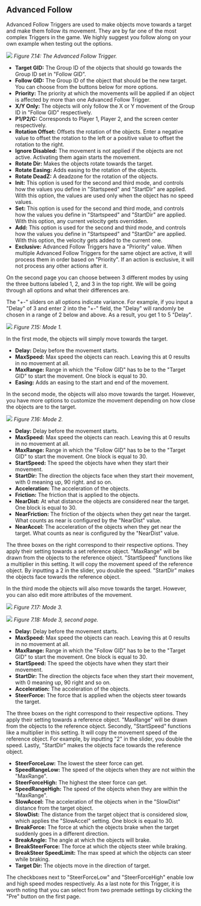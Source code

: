 ## Advanced Follow
Advanced Follow Triggers are used to make objects move towards a target and make them follow its movement. They are by far one of the most complex Triggers in the game. We highly suggest you follow along on your own example when testing out the options.

![](https://guia.editorgd.xyz/assets/img/figures/80.png)
*Figure 7.14: The Advanced Follow Trigger.*<br>

- **Target GID:** The Group ID of the objects that should go towards the Group ID set in "Follow GID".
- **Follow GID:** The Group ID of the object that should be the new target. You can choose from the buttons below for more options.
- **Priority:** The priority at which the movements will be applied if an object is affected by more than one Advanced Follow Trigger.
- **X/Y Only:** The objects will only follow the X or Y movement of the Group ID in "Follow GID" respectively.
- **P1/P2/C:** Corresponds to Player 1, Player 2, and the screen center
respectively.
- **Rotation Offset:** Offsets the rotation of the objects. Enter a negative value to offset the rotation to the left or a positive value to offset the rotation to the right.
- **Ignore Disabled:** The movement is not applied if the objects are not active. Activating them again starts the movement.
- **Rotate Dir:** Makes the objects rotate towards the target.
- **Rotate Easing:** Adds easing to the rotation of the objects.
- **Rotate DeadZ:** A deadzone for the rotation of the objects.
- **Init:** This option is used for the second and third mode, and controls how the values you define in "Startspeed" and "StartDir" are applied. With this option, the values are used only when the object has no speed values.
- **Set:** This option is used for the second and third mode, and controls how the values you define in "Startspeed" and "StartDir" are applied. With this option, any current velocity gets overridden.
- **Add:** This option is used for the second and third mode, and controls how the values you define in "Startspeed" and "StartDir" are applied. With this option, the velocity gets added to the current one.
- **Exclusive:** Advanced Follow Triggers have a "Priority" value. When multiple Advanced Follow Triggers for the same object are active, it will process them in order based on "Priority". If an action is exclusive, it will not process any other actions after it.

On the second page you can choose between 3 different modes by using the three buttons labeled 1, 2, and 3 in the top right. We will be going through all options and what their differences are.

The "+-" sliders on all options indicate variance. For example, if you input a "Delay" of 3 and enter 2 into the "+-" field, the "Delay" will randomly be chosen in a range of 2 below and above. As a result, you get 1 to 5 "Delay".

![](https://guia.editorgd.xyz/assets/img/figures/81.png)
*Figure 7.15: Mode 1.*<br>

In the first mode, the objects will simply move towards the target.

- **Delay:** Delay before the movement starts.
- **MaxSpeed:** Max speed the objects can reach. Leaving this at 0 results in no movement at all.
- **MaxRange:** Range in which the "Follow GID" has to be to the "Target GID" to start the movement. One block is equal to 30.
- **Easing:** Adds an easing to the start and end of the movement.

In the second mode, the objects will also move towards the target. However, you have more options to customize the movement depending on how close the objects are to the target.

![](https://guia.editorgd.xyz/assets/img/figures/82.png)
*Figure 7.16: Mode 2.*<br>

- **Delay:** Delay before the movement starts.
- **MaxSpeed:** Max speed the objects can reach. Leaving this at 0 results in no movement at all.
- **MaxRange:** Range in which the "Follow GID" has to be to the "Target GID" to start the movement. One block is equal to 30.
- **StartSpeed:** The speed the objects have when they start their movement.
- **StartDir:** The direction the objects face when they start their movement, with 0 meaning up, 90 right. and so on.
- **Acceleration:** The acceleration of the objects.
- **Friction:** The friction that is applied to the objects.
- **NearDist:** At what distance the objects are considered near the target. One block is equal to 30.
- **NearFriction:** The friction of the objects when they get near the target. What counts as near is configured by the "NearDist" value.
- **NearAccel:** The acceleration of the objects when they get near the target. What counts as near is configured by the "NearDist" value.

The three boxes on the right correspond to their respective options. They apply their setting towards a set reference object. "MaxRange" will be drawn from the objects to the reference object. "StartSpeed" functions like a multiplier in this setting. It will copy the movement speed of the reference object. By inputting a 2 in the slider, you double the speed. "StartDir" makes the objects face towards the reference object.

In the third mode the objects will also move towards the target. However, you can also edit more attributes of the movement.

![](https://guia.editorgd.xyz/assets/img/figures/83.png)
*Figure 7.17: Mode 3.*<br>

![](https://guia.editorgd.xyz/assets/img/figures/84.png)
*Figure 7.18: Mode 3, second page.*<br>

- **Delay:** Delay before the movement starts.
- **MaxSpeed:** Max speed the objects can reach. Leaving this at 0 results in no movement at all.
- **MaxRange:** Range in which the "Follow GID" has to be to the "Target GID" to start the movement. One block is equal to 30.
- **StartSpeed:** The speed the objects have when they start their movement.
- **StartDir:** The direction the objects face when they start their movement, with 0 meaning up, 90 right and so on.
- **Acceleration:** The acceleration of the objects.
- **SteerForce:** The force that is applied when the objects steer towards the target.

The three boxes on the right correspond to their respective options. They apply their setting towards a reference object. "MaxRange" will be drawn from the objects to the reference object. Secondly, "StartSpeed" functions like a multiplier in this setting. It will copy the movement speed of the reference object. For example, by inputting "2" in the slider, you double the speed. Lastly, "StartDir" makes the objects face towards the reference object.

- **SteerForceLow:** The lowest the steer force can get.
- **SpeedRangeLow:** The speed of the objects when they are not within the "MaxRange".
- **SteerForceHigh:** The highest the steer force can get.
- **SpeedRangeHigh:** The speed of the objects when they are within the "MaxRange".
- **SlowAccel:** The acceleration of the objects when in the "SlowDist" distance from the target object.
- **SlowDist:** The distance from the target object that is considered slow, which applies the "SlowAccel" setting. One block is equal to 30.
- **BreakForce:** The force at which the objects brake when the target suddenly goes in a different direction.
- **BreakAngle:** The angle at which the objects will brake.
- **BreakSteerForce:** The force at which the objects steer while braking.
- **BreakSteer SpeedLimit:** The max speed at which the objects can steer while braking.
- **Target Dir:** The objects move in the direction of target.

The checkboxes next to "SteerForceLow" and "SteerForceHigh" enable low and high speed modes respectively. As a last note for this Trigger, it is worth noting that you can select from two premade settings by clicking the "Pre" button on the first page.